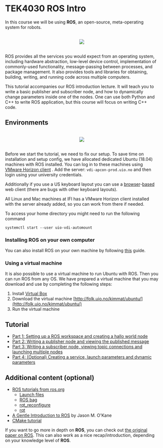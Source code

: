 # TEK4030 ROS Intro

In this course we will be using **ROS**, an open-source, meta-operating system for robots.

<div align="center">
   <br>
  <img src="img\ROS-Development-BlogPost-01-ARTC+Update.png"><br><br>
</div>

ROS provides all the services you would expect from an operating system, including hardware abstraction, low-level device control, implementation of commonly-used functionality, message-passing between processes, and package management. It also provides tools and libraries for obtaining, building, writing, and running code across multiple computers.

This tutorial accompanies our ROS introduction lecture. It will teach you to write a basic publisher and subscriber node, and how to dynamically change parameters inside one of the nodes. One can use both Python and C++ to write ROS application, but this course will focus on writing C++ code.


## Environments


<div align="center">
   <br>
  <img src="img\vmware-horizon-cloud-overview-video.jpg"><br><br>
</div>

Before we start the tutorial, we need to fix our setup.
To save time on installation and setup config, we have allocated dedicated Ubuntu (18.04) machines with ROS installed. You can log in to these machines using [VMware Horizon client](https://my.vmware.com/web/vmware/info?slug=desktop_end_user_computing/vmware_horizon_clients/4_0) . Add the server: `vdi-apcon-prod.uio.no` and then login using your university credentials.

Additionally if you use a US keyboard layout you can use a [browser](https://vdi-apcon-prod.uio.no)-[based](http://ros.ifi.uio.no) web client (there are bugs with other keyboard layouts).

All Linux and Mac machines at IFI has a VMware Horizon client installed with the server already added, so you can work from there if needed.

To access your home directory you might need to run the following command

```
systemctl start --user uio-vdi-automount
```

### Installing ROS on your own computer

You can also install ROS on your own machine by following [this](http://wiki.ros.org/melodic/Installation) guide.

### Using a virtual machine

It is also possible to use a virtual machine to run Ubuntu with ROS. Then you can run ROS from any OS. We have prepared a virtual machine that you may download and use by completing the following steps:

1. Install [Virtual Box](www.virtualbox.org)
2. Download the virtual machine [http://folk.uio.no/kimmat/ubuntu/](http://folk.uio.no/kimmat/ubuntu/)
3. Run the virtual machine

## Tutorial

 - [Part 1: Setting up a ROS workspace and creating a hallo world node](intro_part_1.md)
 - [Part 2: Writing a publisher node and viewing the published message](intro_part_2.md)
 - [Part 3: Writing a subscriber node, viewing topic connections and launching multiple nodes](intro_part_3.md)
 - [Part 4: (Optional) Creating a service, launch parameters and dynamic parameters](intro_part_4.md)


## Additional content (optional)

- [ROS tutorials from ros.org](http://wiki.ros.org/ROS/Tutorials)
  - [Launch files](http://wiki.ros.org/roslaunch)
  - [ROS bag](http://wiki.ros.org/rosbag)
  - [rqt_reconfigure](http://wiki.ros.org/dynamic_reconfigure/Tutorials)
  - [rqt](http://wiki.ros.org/rqt)
- [A Gentle Introduction to ROS](https://www.cse.sc.edu/~jokane/agitr/) by Jason M. O'Kane
- [CMake tutorial](https://cmake.org/cmake-tutorial/)

If you want to go more in depth on **ROS**, you can check out [the original paper on ROS](http://www.robotics.stanford.edu/~ang/papers/icraoss09-ROS.pdf). This can also work as a nice recap/introduction, depending on your knowledge level of **ROS**.

